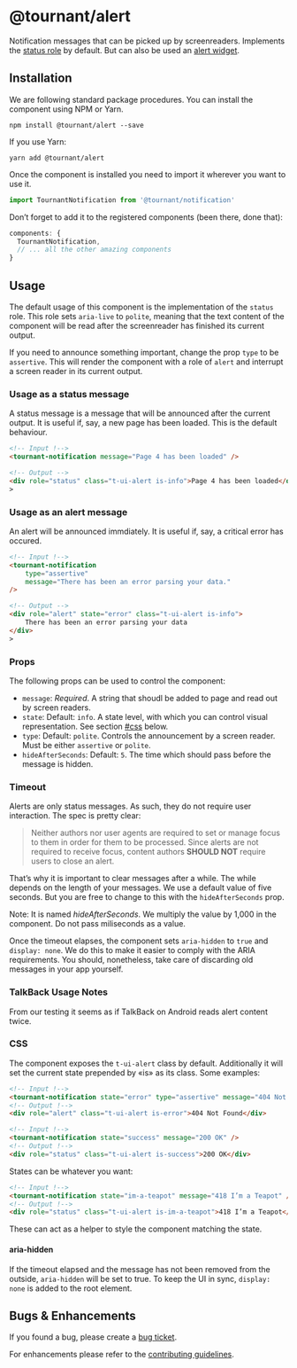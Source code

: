 # @tournant/alert

Notification messages that can be picked up by screenreaders. Implements the [status role](https://www.w3.org/TR/wai-aria-1.1/#status) by default. But can also be used an [alert widget](https://www.w3.org/TR/wai-aria-1.1/#alert).

## Installation

We are following standard package procedures. You can install the component using NPM or Yarn.

```
npm install @tournant/alert --save
```

If you use Yarn:

```
yarn add @tournant/alert
```

Once the component is installed you need to import it wherever you want to use it.

```js
import TournantNotification from '@tournant/notification'
```

Don’t forget to add it to the registered components (been there, done that):

```js
components: {
  TournantNotification,
  // ... all the other amazing components
}
```

## Usage

The default usage of this component is the implementation of the `status` role. This role sets `aria-live` to `polite`, meaning that the text content of the component will be read after the screenreader has finished its current output.

If you need to announce something important, change the prop `type` to be `assertive`. This will render the component with a role of `alert` and interrupt a screen reader in its current output.

### Usage as a status message

A status message is a message that will be announced after the current output. It is useful if, say, a new page has been loaded. This is the default behaviour.

```html
<!-- Input !-->
<tournant-notification message="Page 4 has been loaded" />

<!-- Output -->
<div role="status" class="t-ui-alert is-info">Page 4 has been loaded</div>
>
```

### Usage as an alert message

An alert will be announced immdiately. It is useful if, say, a critical error has occured.

```html
<!-- Input !-->
<tournant-notification
	type="assertive"
	message="There has been an error parsing your data."
/>

<!-- Output -->
<div role="alert" state="error" class="t-ui-alert is-info">
	There has been an error parsing your data
</div>
>
```

### Props

The following props can be used to control the component:

- `message`: _Required_. A string that shoudl be added to page and read out by screen readers.
- `state`: Default: `info`. A state level, with which you can control visual representation. See section [#css](CSS) below.
- `type`: Default: `polite`. Controls the announcement by a screen reader. Must be either `assertive` or `polite`.
- `hideAfterSeconds`: Default: `5`. The time which should pass before the message is hidden.

### Timeout

Alerts are only status messages. As such, they do not require user interaction. The spec is pretty clear:

> Neither authors nor user agents are required to set or manage focus to them in order for them to be processed. Since alerts are not required to receive focus, content authors **SHOULD NOT** require users to close an alert.

That’s why it is important to clear messages after a while. The while depends on the length of your messages. We use a default value of five seconds. But you are free to change to this with the `hideAfterSeconds` prop.

Note: It is named _hideAfterSeconds_. We multiply the value by 1,000 in the component. Do not pass miliseconds as a value.

Once the timeout elapses, the component sets `aria-hidden` to `true` and `display: none`. We do this to make it easier to comply with the ARIA requirements. You should, nonetheless, take care of discarding old messages in your app yourself.

### TalkBack Usage Notes

From our testing it seems as if TalkBack on Android reads alert content twice.

### CSS

The component exposes the `t-ui-alert` class by default. Additionally it will set the current state prepended by «is» as its class. Some examples:

```html
<!-- Input !-->
<tournant-notification state="error" type="assertive" message="404 Not Found" />
<!-- Output !-->
<div role="alert" class="t-ui-alert is-error">404 Not Found</div>

<!-- Input !-->
<tournant-notification state="success" message="200 OK" />
<!-- Output !-->
<div role="status" class="t-ui-alert is-success">200 OK</div>
```

States can be whatever you want:

```html
<!-- Input !-->
<tournant-notification state="im-a-teapot" message="418 I’m a Teapot" />
<!-- Output !-->
<div role="status" class="t-ui-alert is-im-a-teapot">418 I’m a Teapot</div>
```

These can act as a helper to style the component matching the state.

#### aria-hidden

If the timeout elapsed and the message has not been removed from the outside, `aria-hidden` will be set to true. To keep the UI in sync, `display: none` is added to the root element.

## Bugs & Enhancements

If you found a bug, please create a [bug ticket](https://github.com/tournantdev/ui/issues/new?assignees=&labels=component:alert&template=bug_report.md&title=).

For enhancements please refer to the [contributing guidelines](https://github.com/tournantdev/ui/blob/master/CONTRIBUTING.md).

